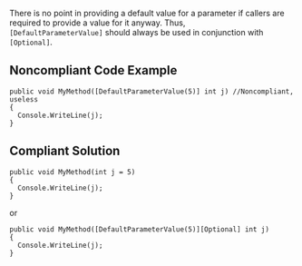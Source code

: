 
There is no point in providing a default value for a parameter if callers are required to provide a value for it anyway. Thus,<br>`[DefaultParameterValue]` should always be used in conjunction with `[Optional]`.

## Noncompliant Code Example


    public void MyMethod([DefaultParameterValue(5)] int j) //Noncompliant, useless
    {
      Console.WriteLine(j);
    }


## Compliant Solution


    public void MyMethod(int j = 5)
    {
      Console.WriteLine(j);
    }


or


    public void MyMethod([DefaultParameterValue(5)][Optional] int j)
    {
      Console.WriteLine(j);
    }


